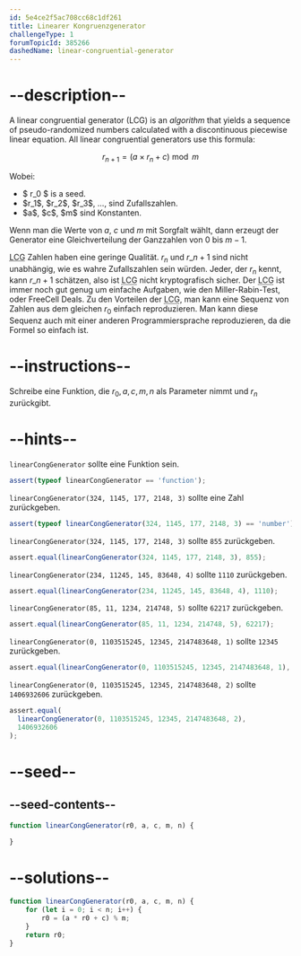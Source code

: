 ```yaml
---
id: 5e4ce2f5ac708cc68c1df261
title: Linearer Kongruenzgenerator
challengeType: 1
forumTopicId: 385266
dashedName: linear-congruential-generator
---
```


# --description--

A linear congruential generator (LCG) is an <em>algorithm</em> that yields a sequence of pseudo-randomized numbers calculated with a discontinuous piecewise linear equation. All linear congruential generators use this formula:

$$r_{n + 1} = (a \times r_n + c) \bmod m$$

Wobei:

<ul>
<li>$ r_0 $ is a seed.</li>
<li>$r_1$, $r_2$, $r_3$, ..., sind Zufallszahlen.</li>
<li>$a$, $c$, $m$ sind Konstanten.</li>
</ul>

Wenn man die Werte von $a$, $c$ und $m$ mit Sorgfalt wählt, dann erzeugt der Generator eine Gleichverteilung der Ganzzahlen von $0$ bis $m - 1$.

<abbr title="linear congruential generator">LCG</abbr> Zahlen haben eine geringe Qualität. $r_n$ und $r\_{n + 1}$ sind nicht unabhängig, wie es wahre Zufallszahlen sein würden. Jeder, der $r_n$ kennt, kann $r\_{n + 1}$ schätzen, also ist <abbr title="linear congruential generator">LCG</abbr> nicht kryptografisch sicher. Der <abbr title="linear congruential generator">LCG</abbr> ist immer noch gut genug um einfache Aufgaben, wie den Miller-Rabin-Test, oder FreeCell Deals. Zu den Vorteilen der <abbr title="linear congruential generator">LCG</abbr>, man kann eine Sequenz von Zahlen aus dem gleichen $r_0$ einfach reproduzieren. Man kann diese Sequenz auch mit einer anderen Programmiersprache reproduzieren, da die Formel so einfach ist.

# --instructions--

Schreibe eine Funktion, die $r_0,a,c,m,n$ als Parameter nimmt und $r_n$ zurückgibt.

# --hints--

`linearCongGenerator` sollte eine Funktion sein.

```js
assert(typeof linearCongGenerator == 'function');
```

`linearCongGenerator(324, 1145, 177, 2148, 3)` sollte eine Zahl zurückgeben.

```js
assert(typeof linearCongGenerator(324, 1145, 177, 2148, 3) == 'number');
```

`linearCongGenerator(324, 1145, 177, 2148, 3)` sollte `855` zurückgeben.

```js
assert.equal(linearCongGenerator(324, 1145, 177, 2148, 3), 855);
```

`linearCongGenerator(234, 11245, 145, 83648, 4)` sollte `1110` zurückgeben.

```js
assert.equal(linearCongGenerator(234, 11245, 145, 83648, 4), 1110);
```

`linearCongGenerator(85, 11, 1234, 214748, 5)` sollte `62217` zurückgeben.

```js
assert.equal(linearCongGenerator(85, 11, 1234, 214748, 5), 62217);
```

`linearCongGenerator(0, 1103515245, 12345, 2147483648, 1)` sollte `12345` zurückgeben.

```js
assert.equal(linearCongGenerator(0, 1103515245, 12345, 2147483648, 1), 12345);
```

`linearCongGenerator(0, 1103515245, 12345, 2147483648, 2)` sollte `1406932606` zurückgeben.

```js
assert.equal(
  linearCongGenerator(0, 1103515245, 12345, 2147483648, 2),
  1406932606
);
```

# --seed--

## --seed-contents--

```js
function linearCongGenerator(r0, a, c, m, n) {

}
```

# --solutions--

```js
function linearCongGenerator(r0, a, c, m, n) {
    for (let i = 0; i < n; i++) {
        r0 = (a * r0 + c) % m;
    }
    return r0;
}
```

